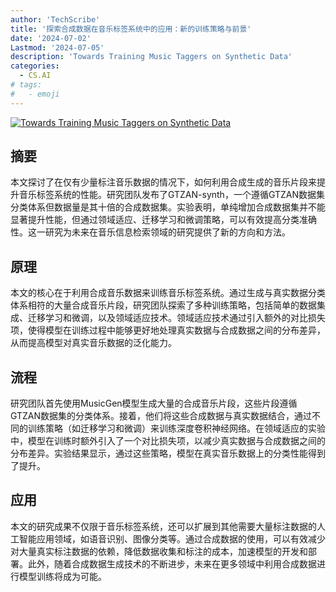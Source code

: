 ```yaml
---
author: 'TechScribe'
title: '探索合成数据在音乐标签系统中的应用：新的训练策略与前景'
date: '2024-07-02'
Lastmod: '2024-07-05'
description: 'Towards Training Music Taggers on Synthetic Data'
categories:
  - CS.AI
# tags:
#   - emoji
---
```


[![Towards Training Music Taggers on Synthetic Data](https://arxiv-research-1301205113.cos.ap-guangzhou.myqcloud.com/images/2407.02156v1.pdf_0.jpg)](https://arxiv.org/abs/2407.02156v1)

## 摘要

本文探讨了在仅有少量标注音乐数据的情况下，如何利用合成生成的音乐片段来提升音乐标签系统的性能。研究团队发布了GTZAN-synth，一个遵循GTZAN数据集分类体系但数据量是其十倍的合成数据集。实验表明，单纯增加合成数据集并不能显著提升性能，但通过领域适应、迁移学习和微调策略，可以有效提高分类准确性。这一研究为未来在音乐信息检索领域的研究提供了新的方向和方法。<!--more-->

## 原理

本文的核心在于利用合成音乐数据来训练音乐标签系统。通过生成与真实数据分类体系相符的大量合成音乐片段，研究团队探索了多种训练策略，包括简单的数据集成、迁移学习和微调，以及领域适应技术。领域适应技术通过引入额外的对比损失项，使得模型在训练过程中能够更好地处理真实数据与合成数据之间的分布差异，从而提高模型对真实音乐数据的泛化能力。

## 流程

研究团队首先使用MusicGen模型生成大量的合成音乐片段，这些片段遵循GTZAN数据集的分类体系。接着，他们将这些合成数据与真实数据结合，通过不同的训练策略（如迁移学习和微调）来训练深度卷积神经网络。在领域适应的实验中，模型在训练时额外引入了一个对比损失项，以减少真实数据与合成数据之间的分布差异。实验结果显示，通过这些策略，模型在真实音乐数据上的分类性能得到了提升。

## 应用

本文的研究成果不仅限于音乐标签系统，还可以扩展到其他需要大量标注数据的人工智能应用领域，如语音识别、图像分类等。通过合成数据的使用，可以有效减少对大量真实标注数据的依赖，降低数据收集和标注的成本，加速模型的开发和部署。此外，随着合成数据生成技术的不断进步，未来在更多领域中利用合成数据进行模型训练将成为可能。